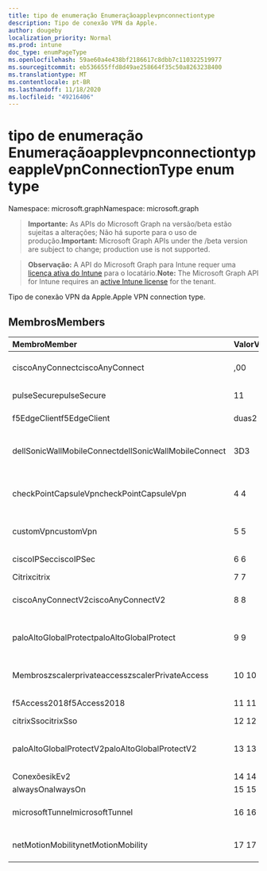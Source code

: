```yaml
---
title: tipo de enumeração Enumeraçãoapplevpnconnectiontype
description: Tipo de conexão VPN da Apple.
author: dougeby
localization_priority: Normal
ms.prod: intune
doc_type: enumPageType
ms.openlocfilehash: 59ae60a4e438bf2186617c8dbb7c110322519977
ms.sourcegitcommit: eb536655ffd8d49ae258664f35c50a8263238400
ms.translationtype: MT
ms.contentlocale: pt-BR
ms.lasthandoff: 11/18/2020
ms.locfileid: "49216406"
---
```

# <a name="applevpnconnectiontype-enum-type"></a><span data-ttu-id="6353b-103">tipo de enumeração Enumeraçãoapplevpnconnectiontype</span><span class="sxs-lookup"><span data-stu-id="6353b-103">appleVpnConnectionType enum type</span></span>

<span data-ttu-id="6353b-104">Namespace: microsoft.graph</span><span class="sxs-lookup"><span data-stu-id="6353b-104">Namespace: microsoft.graph</span></span>

> <span data-ttu-id="6353b-105">**Importante:** As APIs do Microsoft Graph na versão/beta estão sujeitas a alterações; Não há suporte para o uso de produção.</span><span class="sxs-lookup"><span data-stu-id="6353b-105">**Important:** Microsoft Graph APIs under the /beta version are subject to change; production use is not supported.</span></span>

> <span data-ttu-id="6353b-106">**Observação:** A API do Microsoft Graph para Intune requer uma [licença ativa do Intune](https://go.microsoft.com/fwlink/?linkid=839381) para o locatário.</span><span class="sxs-lookup"><span data-stu-id="6353b-106">**Note:** The Microsoft Graph API for Intune requires an [active Intune license](https://go.microsoft.com/fwlink/?linkid=839381) for the tenant.</span></span>

<span data-ttu-id="6353b-107">Tipo de conexão VPN da Apple.</span><span class="sxs-lookup"><span data-stu-id="6353b-107">Apple VPN connection type.</span></span>

## <a name="members"></a><span data-ttu-id="6353b-108">Membros</span><span class="sxs-lookup"><span data-stu-id="6353b-108">Members</span></span>
|<span data-ttu-id="6353b-109">Membro</span><span class="sxs-lookup"><span data-stu-id="6353b-109">Member</span></span>|<span data-ttu-id="6353b-110">Valor</span><span class="sxs-lookup"><span data-stu-id="6353b-110">Value</span></span>|<span data-ttu-id="6353b-111">Descrição</span><span class="sxs-lookup"><span data-stu-id="6353b-111">Description</span></span>|
|:---|:---|:---|
|<span data-ttu-id="6353b-112">ciscoAnyConnect</span><span class="sxs-lookup"><span data-stu-id="6353b-112">ciscoAnyConnect</span></span>|<span data-ttu-id="6353b-113">,0</span><span class="sxs-lookup"><span data-stu-id="6353b-113">0</span></span>|<span data-ttu-id="6353b-114">Cisco AnyConnect.</span><span class="sxs-lookup"><span data-stu-id="6353b-114">Cisco AnyConnect.</span></span>|
|<span data-ttu-id="6353b-115">pulseSecure</span><span class="sxs-lookup"><span data-stu-id="6353b-115">pulseSecure</span></span>|<span data-ttu-id="6353b-116">1</span><span class="sxs-lookup"><span data-stu-id="6353b-116">1</span></span>|<span data-ttu-id="6353b-117">Pulso seguro.</span><span class="sxs-lookup"><span data-stu-id="6353b-117">Pulse Secure.</span></span>|
|<span data-ttu-id="6353b-118">f5EdgeClient</span><span class="sxs-lookup"><span data-stu-id="6353b-118">f5EdgeClient</span></span>|<span data-ttu-id="6353b-119">duas</span><span class="sxs-lookup"><span data-stu-id="6353b-119">2</span></span>|<span data-ttu-id="6353b-120">Cliente de borda F5.</span><span class="sxs-lookup"><span data-stu-id="6353b-120">F5 Edge Client.</span></span>|
|<span data-ttu-id="6353b-121">dellSonicWallMobileConnect</span><span class="sxs-lookup"><span data-stu-id="6353b-121">dellSonicWallMobileConnect</span></span>|<span data-ttu-id="6353b-122">3D</span><span class="sxs-lookup"><span data-stu-id="6353b-122">3</span></span>|<span data-ttu-id="6353b-123">Conexão móvel Dell SonicWALL.</span><span class="sxs-lookup"><span data-stu-id="6353b-123">Dell SonicWALL Mobile Connection.</span></span>|
|<span data-ttu-id="6353b-124">checkPointCapsuleVpn</span><span class="sxs-lookup"><span data-stu-id="6353b-124">checkPointCapsuleVpn</span></span>|<span data-ttu-id="6353b-125">4 </span><span class="sxs-lookup"><span data-stu-id="6353b-125">4</span></span>|<span data-ttu-id="6353b-126">Verificar VPN de cápsula de ponto.</span><span class="sxs-lookup"><span data-stu-id="6353b-126">Check Point Capsule VPN.</span></span>|
|<span data-ttu-id="6353b-127">customVpn</span><span class="sxs-lookup"><span data-stu-id="6353b-127">customVpn</span></span>|<span data-ttu-id="6353b-128">5 </span><span class="sxs-lookup"><span data-stu-id="6353b-128">5</span></span>|<span data-ttu-id="6353b-129">VPN personalizada.</span><span class="sxs-lookup"><span data-stu-id="6353b-129">Custom VPN.</span></span>|
|<span data-ttu-id="6353b-130">ciscoIPSec</span><span class="sxs-lookup"><span data-stu-id="6353b-130">ciscoIPSec</span></span>|<span data-ttu-id="6353b-131">6 </span><span class="sxs-lookup"><span data-stu-id="6353b-131">6</span></span>|<span data-ttu-id="6353b-132">Cisco (IPSec).</span><span class="sxs-lookup"><span data-stu-id="6353b-132">Cisco (IPSec).</span></span>|
|<span data-ttu-id="6353b-133">Citrix</span><span class="sxs-lookup"><span data-stu-id="6353b-133">citrix</span></span>|<span data-ttu-id="6353b-134">7 </span><span class="sxs-lookup"><span data-stu-id="6353b-134">7</span></span>|<span data-ttu-id="6353b-135">Citrix.</span><span class="sxs-lookup"><span data-stu-id="6353b-135">Citrix.</span></span>|
|<span data-ttu-id="6353b-136">ciscoAnyConnectV2</span><span class="sxs-lookup"><span data-stu-id="6353b-136">ciscoAnyConnectV2</span></span>|<span data-ttu-id="6353b-137">8 </span><span class="sxs-lookup"><span data-stu-id="6353b-137">8</span></span>|<span data-ttu-id="6353b-138">Cisco AnyConnect v2.</span><span class="sxs-lookup"><span data-stu-id="6353b-138">Cisco AnyConnect V2.</span></span>|
|<span data-ttu-id="6353b-139">paloAltoGlobalProtect</span><span class="sxs-lookup"><span data-stu-id="6353b-139">paloAltoGlobalProtect</span></span>|<span data-ttu-id="6353b-140">9 </span><span class="sxs-lookup"><span data-stu-id="6353b-140">9</span></span>|<span data-ttu-id="6353b-141">GlobalProtect de redes de Palo Alto.</span><span class="sxs-lookup"><span data-stu-id="6353b-141">Palo Alto Networks GlobalProtect.</span></span>|
|<span data-ttu-id="6353b-142">Membroszscalerprivateaccess</span><span class="sxs-lookup"><span data-stu-id="6353b-142">zscalerPrivateAccess</span></span>|<span data-ttu-id="6353b-143">10 </span><span class="sxs-lookup"><span data-stu-id="6353b-143">10</span></span>|<span data-ttu-id="6353b-144">Zscaler acesso privado.</span><span class="sxs-lookup"><span data-stu-id="6353b-144">Zscaler Private Access.</span></span>|
|<span data-ttu-id="6353b-145">f5Access2018</span><span class="sxs-lookup"><span data-stu-id="6353b-145">f5Access2018</span></span>|<span data-ttu-id="6353b-146">11 </span><span class="sxs-lookup"><span data-stu-id="6353b-146">11</span></span>|<span data-ttu-id="6353b-147">F5 Access 2018.</span><span class="sxs-lookup"><span data-stu-id="6353b-147">F5 Access 2018.</span></span>|
|<span data-ttu-id="6353b-148">citrixSso</span><span class="sxs-lookup"><span data-stu-id="6353b-148">citrixSso</span></span>|<span data-ttu-id="6353b-149">12 </span><span class="sxs-lookup"><span data-stu-id="6353b-149">12</span></span>|<span data-ttu-id="6353b-150">Citrix SSO.</span><span class="sxs-lookup"><span data-stu-id="6353b-150">Citrix Sso.</span></span>|
|<span data-ttu-id="6353b-151">paloAltoGlobalProtectV2</span><span class="sxs-lookup"><span data-stu-id="6353b-151">paloAltoGlobalProtectV2</span></span>|<span data-ttu-id="6353b-152">13 </span><span class="sxs-lookup"><span data-stu-id="6353b-152">13</span></span>|<span data-ttu-id="6353b-153">O Palo Alto Networks GlobalProtect v2.</span><span class="sxs-lookup"><span data-stu-id="6353b-153">Palo Alto Networks GlobalProtect V2.</span></span>|
|<span data-ttu-id="6353b-154">Conexões</span><span class="sxs-lookup"><span data-stu-id="6353b-154">ikEv2</span></span>|<span data-ttu-id="6353b-155">14 </span><span class="sxs-lookup"><span data-stu-id="6353b-155">14</span></span>|<span data-ttu-id="6353b-156">Conexões.</span><span class="sxs-lookup"><span data-stu-id="6353b-156">IKEv2.</span></span>|
|<span data-ttu-id="6353b-157">alwaysOn</span><span class="sxs-lookup"><span data-stu-id="6353b-157">alwaysOn</span></span>|<span data-ttu-id="6353b-158">15 </span><span class="sxs-lookup"><span data-stu-id="6353b-158">15</span></span>|<span data-ttu-id="6353b-159">AlwaysOn.</span><span class="sxs-lookup"><span data-stu-id="6353b-159">AlwaysOn.</span></span>|
|<span data-ttu-id="6353b-160">microsoftTunnel</span><span class="sxs-lookup"><span data-stu-id="6353b-160">microsoftTunnel</span></span>|<span data-ttu-id="6353b-161">16 </span><span class="sxs-lookup"><span data-stu-id="6353b-161">16</span></span>|<span data-ttu-id="6353b-162">Microsoft Tunnel.</span><span class="sxs-lookup"><span data-stu-id="6353b-162">Microsoft Tunnel.</span></span>|
|<span data-ttu-id="6353b-163">netMotionMobility</span><span class="sxs-lookup"><span data-stu-id="6353b-163">netMotionMobility</span></span>|<span data-ttu-id="6353b-164">17 </span><span class="sxs-lookup"><span data-stu-id="6353b-164">17</span></span>|<span data-ttu-id="6353b-165">Mobilidade do NETMOTION.</span><span class="sxs-lookup"><span data-stu-id="6353b-165">NetMotion Mobility.</span></span>|




